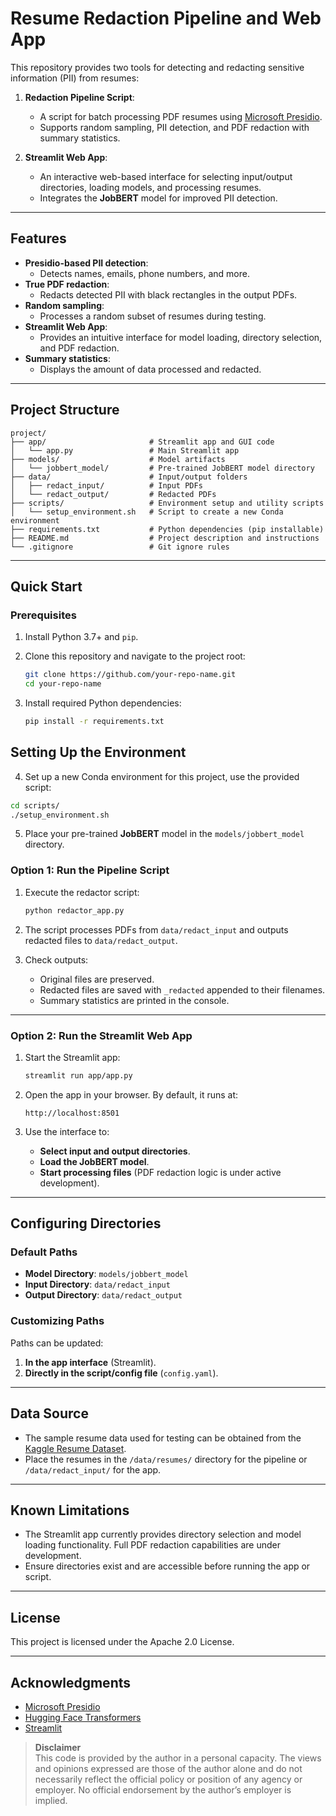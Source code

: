 # Resume Redaction Pipeline and Web App

This repository provides two tools for detecting and redacting sensitive information (PII) from resumes:

1. **Redaction Pipeline Script**:
   - A script for batch processing PDF resumes using [Microsoft Presidio](https://github.com/microsoft/presidio).
   - Supports random sampling, PII detection, and PDF redaction with summary statistics.

2. **Streamlit Web App**:
   - An interactive web-based interface for selecting input/output directories, loading models, and processing resumes.
   - Integrates the **JobBERT** model for improved PII detection.

---

## Features

- **Presidio-based PII detection**:
  - Detects names, emails, phone numbers, and more.
- **True PDF redaction**:
  - Redacts detected PII with black rectangles in the output PDFs.
- **Random sampling**:
  - Processes a random subset of resumes during testing.
- **Streamlit Web App**:
  - Provides an intuitive interface for model loading, directory selection, and PDF redaction.
- **Summary statistics**:
  - Displays the amount of data processed and redacted.

---

## Project Structure

```
project/
├── app/                       # Streamlit app and GUI code
│   └── app.py                 # Main Streamlit app
├── models/                    # Model artifacts
│   └── jobbert_model/         # Pre-trained JobBERT model directory
├── data/                      # Input/output folders
│   ├── redact_input/          # Input PDFs
│   └── redact_output/         # Redacted PDFs
├── scripts/                   # Environment setup and utility scripts
│   └── setup_environment.sh   # Script to create a new Conda environment
├── requirements.txt           # Python dependencies (pip installable)
├── README.md                  # Project description and instructions
└── .gitignore                 # Git ignore rules
```

---

## Quick Start

### Prerequisites

1. Install Python 3.7+ and `pip`.
2. Clone this repository and navigate to the project root:
   ```bash
   git clone https://github.com/your-repo-name.git
   cd your-repo-name
   ```

3. Install required Python dependencies:
   ```bash
   pip install -r requirements.txt
   ```
## Setting Up the Environment

4. Set up a new Conda environment for this project, use the provided script:

```bash
cd scripts/
./setup_environment.sh
```   

5. Place your pre-trained **JobBERT** model in the `models/jobbert_model` directory. 

### Option 1: Run the Pipeline Script

1. Execute the redactor script:
   ```bash
   python redactor_app.py
   ```

2. The script processes PDFs from `data/redact_input` and outputs redacted files to `data/redact_output`.

3. Check outputs:
   - Original files are preserved.
   - Redacted files are saved with `_redacted` appended to their filenames.
   - Summary statistics are printed in the console.

---

### Option 2: Run the Streamlit Web App

1. Start the Streamlit app:
   ```bash
   streamlit run app/app.py
   ```

2. Open the app in your browser. By default, it runs at:
   ```
   http://localhost:8501
   ```

3. Use the interface to:
   - **Select input and output directories**.
   - **Load the JobBERT model**.
   - **Start processing files** (PDF redaction logic is under active development).

---

## Configuring Directories

### Default Paths
- **Model Directory**: `models/jobbert_model`
- **Input Directory**: `data/redact_input`
- **Output Directory**: `data/redact_output`

### Customizing Paths
Paths can be updated:
1. **In the app interface** (Streamlit).
2. **Directly in the script/config file** (`config.yaml`).

---

## Data Source

- The sample resume data used for testing can be obtained from the [Kaggle Resume Dataset](https://www.kaggle.com/datasets/snehaanbhawal/resume-dataset).
- Place the resumes in the `/data/resumes/` directory for the pipeline or `/data/redact_input/` for the app.

---

## Known Limitations

- The Streamlit app currently provides directory selection and model loading functionality. Full PDF redaction capabilities are under development.
- Ensure directories exist and are accessible before running the app or script.

---

## License

This project is licensed under the Apache 2.0 License.

---

## Acknowledgments

- [Microsoft Presidio](https://github.com/microsoft/presidio)
- [Hugging Face Transformers](https://huggingface.co/docs/transformers)
- [Streamlit](https://streamlit.io/)

> **Disclaimer**  
> This code is provided by the author in a personal capacity. The views and opinions expressed are those of the author alone and do not necessarily reflect the official policy or position of any agency or employer. No official endorsement by the author’s employer is implied.
